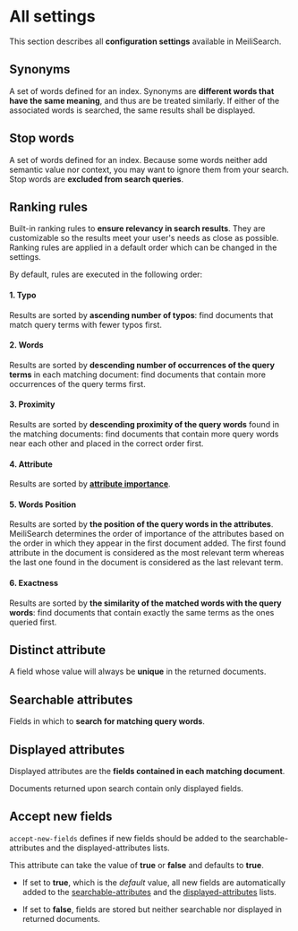# All settings

This section describes all **configuration settings** available in MeiliSearch.

## Synonyms

A set of words defined for an index. Synonyms are **different words that have the same meaning**, and thus are be treated similarly. If either of the associated words is searched, the same results shall be displayed.

## Stop words

A set of words defined for an index. Because some words neither add semantic value nor context, you may want to ignore them from your search. Stop words are **excluded from search queries**.

## Ranking rules

Built-in ranking rules to **ensure relevancy in search results**. They are customizable so the results meet your user's needs as close as possible. Ranking rules are applied in a default order which can be changed in the settings.

By default, rules are executed in the following order:

#### 1. Typo

Results are sorted by **ascending number of typos**: find documents that match query terms with fewer typos first.

#### 2. Words

Results are sorted by **descending number of occurrences of the query terms** in each matching document: find documents that contain more occurrences of the query terms first.

#### 3. Proximity

Results are sorted by **descending proximity of the query words** found in the matching documents: find documents that contain more query words near each other and placed in the correct order first.

#### 4. Attribute

Results are sorted by **[attribute importance](/guides/main_concepts/relevancy.md#attributes-importance)**.

#### 5. Words Position

Results are sorted by **the position of the query words in the attributes**. MeiliSearch determines the order of importance of the attributes based on the order in which they appear in the first document added. The first found attribute in the document is considered as the most relevant term whereas the last one found in the document is considered as the last relevant term.

#### 6. Exactness

Results are sorted by **the similarity of the matched words with the query words**: find documents that contain exactly the same terms as the ones queried first.

## Distinct attribute

A field whose value will always be **unique** in the returned documents.

## Searchable attributes

Fields in which to **search for matching query words**.

## Displayed attributes

Displayed attributes are the **fields contained in each matching document**.

Documents returned upon search contain only displayed fields.

## Accept new fields

`accept-new-fields` defines if new fields should be added to the searchable-attributes and the displayed-attributes lists.

This attribute can take the value of **true** or **false** and defaults to **true**.

- If set to **true**, which is the _default_ value, all new fields are automatically added to the [searchable-attributes](/references/searchable_attributes.md) and the [displayed-attributes](/references/displayed_attributes.md) lists.

- If set to **false**, fields are stored but neither searchable nor displayed in returned documents.
